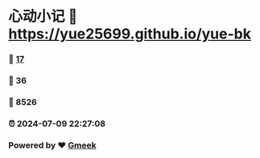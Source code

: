 # 心动小记 :link: https://yue25699.github.io/yue-bk 
### :page_facing_up: [17](https://yue25699.github.io/yue-bk/tag.html) 
### :speech_balloon: 36 
### :hibiscus: 8526 
### :alarm_clock: 2024-07-09 22:27:08 
### Powered by :heart: [Gmeek](https://github.com/Meekdai/Gmeek)
